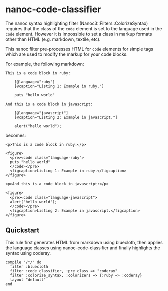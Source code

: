 # nanoc-code-classifier

The nanoc syntax highlighting filter (Nanoc3::Filters::ColorizeSyntax) requires that the class of the `code` element is set to the language used in the `code` element. However it is impossible to set a class in markup formats other than HTML (e.g. markdown, textile, etc).

This nanoc filter pre-processes HTML for `code` elements for simple tags which are used to modify the markup for your code blocks.

For example, the following markdown:

    This is a code block in ruby:

        [@language="ruby"]
        [@caption="Listing 1: Example in ruby."]

        puts "hello world"

    And this is a code block in javascript:

        [@language="javascript"]
        [@caption="Listing 2: Example in javascript."]

        alert("hello world");

becomes:

    <p>This is a code block in ruby:</p>

    <figure>
      <pre><code class="language-ruby">
      puts "hello world"
      </code></pre>
      <figcaption>Listing 1: Example in ruby.</figcaption>
    </figure>

    <p>And this is a code block in javascript:</p>

    <figure>
      <pre><code class="language-javascript">
      alert("hello world");
      </code></pre>
      <figcaption>Listing 2: Example in javascript.</figcaption>
    </figure>


## Quickstart

This rule first generates HTML from markdown using bluecloth, then applies the language classes using nanoc-code-classifier and finally highlights the syntax using coderay.

    compile "/*/" do
      filter :bluecloth
      filter :code_classifier, :pre_class => "coderay"
      filter :colorize_syntax, :colorizers => {:ruby => :coderay}
      layout "default"
    end
